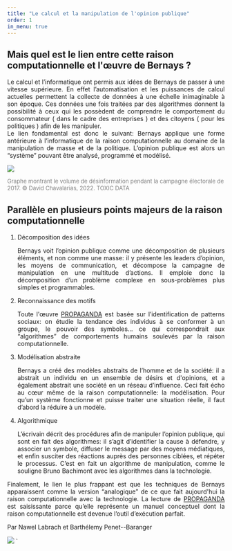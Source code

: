```yaml
---
title: "Le calcul et la manipulation de l'opinion publique"
order: 1
in_menu: true
---
```

<html lang="fr">
    <head>
        <title></title>
        <meta charset="utf-8">
    </head>
    <body>
        <h2>Mais quel est le lien entre cette raison computationnelle et l'œuvre de Bernays ?</h2>
        <p style="text-align: justify;"> Le calcul et l’informatique ont permis aux idées de Bernays de passer à une vitesse supérieure. En effet l’automatisation et les puissances de calcul actuelles permettent la collecte de données à une échelle inimaginable à son époque. Ces données une fois traitées par des algorithmes donnent la possibilité à ceux qui les possèdent de comprendre le comportement du consommateur ( dans le cadre des entreprises ) et des citoyens ( pour les politiques ) afin de les manipuler. <br>
        Le lien fondamental est donc le suivant: Bernays applique une forme antérieure à l’informatique de la raison computationnelle au domaine de la manipulation de masse et de la politique. L’opinion publique est alors un “système” pouvant être analysé, programmé et modélisé.</p>
        <img src="https://i.postimg.cc/vB4j2H5Z/partie-3-photo.png"/>
<p style="color: gray; font-size: small;"> Graphe montrant le volume de désinformation pendant la campagne électorale de 2017. © David Chavalarias, 2022. TOXIC DATA </p>
        <h2> Parallèle en plusieurs points majeurs de la raison computationnelle </h2>
        <ol>
            <li>Décomposition des idées</li>
            <p style="text-align: justify;"> Bernays voit l’opinion publique comme une décomposition de plusieurs éléments, et non comme une masse: il y présente les leaders d’opinion, les moyens de communication, et décompose la campagne de manipulation en une multitude d’actions. Il emploie donc la décomposition d’un problème complexe en sous-problèmes plus simples et programmables.</p>
            <li>Reconnaissance des motifs</li>
            <p style="text-align: justify;"> Toute l'œuvre <u>PROPAGANDA</u> est basée sur l’identification de patterns sociaux: on étudie la tendance des individus à se conformer à un groupe, le pouvoir  des symboles… ce qui correspondrait aux “algorithmes” de comportements humains soulevés par la raison computationnelle.</p>
            <li>Modélisation abstraite</li>
            <p style="text-align: justify;"> Bernays a créé des modèles abstraits de l’homme et de la société: il a abstrait un individu en un ensemble de désirs et d'opinions, et a également abstrait une société en un réseau d’influence. Ceci fait écho au cœur même de la raison computationnelle: la modélisation. Pour qu’un système fonctionne et puisse traiter une situation réelle, il faut d’abord la réduire à un modèle.</p>
            <li>Algorithmique</li>
            <p style="text-align: justify;"> L’écrivain décrit des procédures afin de manipuler l’opinion publique, qui sont en fait des algorithmes: il s’agit d’identifier la cause à défendre, y associer un symbole, diffuser le message par des moyens médiatiques, et enfin susciter des réactions auprès des personnes ciblées, et répéter le processus. C’est en fait un algorithme de manipulation, comme le souligne Bruno Bachimont avec les algorithmes dans la technologie.  </p>
        </ol>
        <p style="text-align: justify;"> Finalement, le lien le plus frappant est que les techniques de Bernays apparaissent comme la version “analogique” de ce que fait aujourd'hui la raison computationnelle avec la technologie. La lecture de <u>PROPAGANDA</u> est saisissante parce qu’elle représente un manuel conceptuel dont la raison computationnelle est devenue l’outil d’exécution parfait. </p>

Par Nawel Labrach et Barthélemy Penet--Baranger

 <img src="https://i.postimg.cc/sDzzx7pP/by-nc-sa.png" /> 
` 